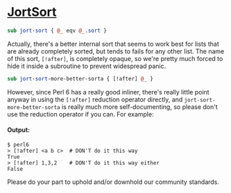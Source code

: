 [1]: https://rosettacode.org/wiki/JortSort

# [JortSort][1]

```perl
sub jort-sort { @_ eqv @_.sort }
```


Actually, there's a better internal sort that seems to work best for lists that are already completely sorted, but tends to fails for any other list. The name of this sort, `[!after]`, is completely opaque, so we're pretty much forced to hide it inside a subroutine to prevent widespread panic.

```perl
sub jort-sort-more-better-sorta { [!after] @_ }
```


However, since Perl 6 has a really good inliner, there's really little point anyway in using the `[!after]` reduction operator directly, and `jort-sort-more-better-sorta` is really much more self-documenting, so please don't use the reduction operator if you can. For example:


#### Output:
```
$ perl6
> [!after] <a b c>  # DON'T do it this way
True
> [!after] 1,3,2    # DON'T do it this way either
False
```


Please do your part to uphold and/or downhold our community standards.